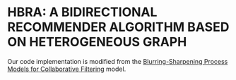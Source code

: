 # HBRA: A BIDIRECTIONAL RECOMMENDER ALGORITHM BASED ON HETEROGENEOUS GRAPH
Our code implementation is modified from the  [Blurring-Sharpening Process Models for Collaborative Filtering](https://github.com/jeongwhanchoi/BSPM/) model.

